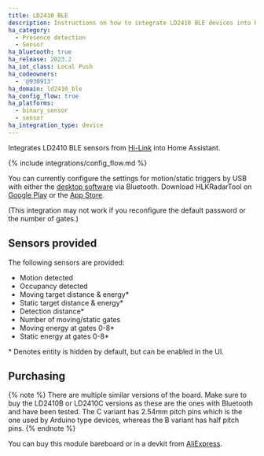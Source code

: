 ```yaml
---
title: LD2410 BLE
description: Instructions on how to integrate LD2410 BLE devices into Home Assistant.
ha_category:
  - Presence detection
  - Sensor
ha_bluetooth: true
ha_release: 2023.2
ha_iot_class: Local Push
ha_codeowners:
  - '@930913'
ha_domain: ld2410_ble
ha_config_flow: true
ha_platforms:
  - binary_sensor
  - sensor
ha_integration_type: device
---
```


Integrates LD2410 BLE sensors from [Hi-Link](http://www.hlktech.net/) into Home Assistant.

{% include integrations/config_flow.md %}

You can currently configure the settings for motion/static triggers by USB with either the [desktop software](https://drive.google.com/drive/folders/1p4dhbEJA3YubyIjIIC7wwVsSo8x29Fq-?usp=sharing) via Bluetooth. Download HLKRadarTool on [Google Play](https://play.google.com/store/apps/details?id=com.hlk.hlkradartool) or the [App Store](https://apps.apple.com/app/hlkradartool/id1638651152).

(This integration may not work if you reconfigure the default password or the number of gates.)

## Sensors provided

The following sensors are provided:

- Motion detected
- Occupancy detected
- Moving target distance & energy*
- Static target distance & energy*
- Detection distance*
- Number of moving/static gates
- Moving energy at gates 0-8*
- Static energy at gates 0-8*

\* Denotes entity is hidden by default, but can be enabled in the UI.

## Purchasing

{% note %}
There are multiple similar versions of the board. Make sure to buy the LD2410B or LD2410C versions as these are the ones with Bluetooth and have been tested. The C variant has 2.54mm pitch pins which is the one used by Arduino type devices, whereas the B variant has half pitch pins.
{% endnote %}

You can buy this module bareboard or in a devkit from [AliExpress](https://www.aliexpress.com/item/1005004351593073.html).
